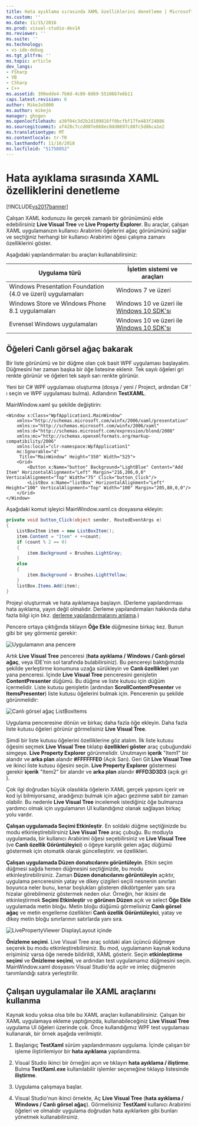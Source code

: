 ```yaml
---
title: Hata ayıklama sırasında XAML özelliklerini denetleme | Microsoft Docs
ms.custom: ''
ms.date: 11/15/2016
ms.prod: visual-studio-dev14
ms.reviewer: ''
ms.suite: ''
ms.technology:
- vs-ide-debug
ms.tgt_pltfrm: ''
ms.topic: article
dev_langs:
- FSharp
- VB
- CSharp
- C++
ms.assetid: 390edde4-7b8d-4c89-8d69-55106b7e6b11
caps.latest.revision: 6
author: MikeJo5000
ms.author: mikejo
manager: ghogen
ms.openlocfilehash: a30f04c3d2b2d109816ff8bcfbf17fe483f24886
ms.sourcegitcommit: af428c7ccd007e668ec0dd8697c88fc5d8bca1e2
ms.translationtype: MT
ms.contentlocale: tr-TR
ms.lasthandoff: 11/16/2018
ms.locfileid: "51758852"
---
```

# <a name="inspect-xaml-properties-while-debugging"></a>Hata ayıklama sırasında XAML özelliklerini denetleme
[!INCLUDE[vs2017banner](../includes/vs2017banner.md)]

Çalışan XAML kodunuzu ile gerçek zamanlı bir görünümünü elde edebilirsiniz **Live Visual Tree** ve **Live Property Explorer**. Bu araçlar, çalışan XAML uygulamanızın kullanıcı Arabirimi öğelerini ağaç görünümünü sağlar ve seçtiğiniz herhangi bir kullanıcı Arabirimi öğesi çalışma zamanı özelliklerini göster.  
  
 Aşağıdaki yapılandırmaları bu araçları kullanabilirsiniz:  
  
|Uygulama türü|İşletim sistemi ve araçları|  
|-----------------|--------------------------------|  
|Windows Presentation Foundation (4.0 ve üzeri) uygulamaları|Windows 7 ve üzeri|  
|Windows Store ve Windows Phone 8.1 uygulamaları|Windows 10 ve üzeri ile [Windows 10 SDK'sı](https://dev.windows.com/downloads/windows-10-sdk)|  
|Evrensel Windows uygulamaları|Windows 10 ve üzeri ile [Windows 10 SDK'sı](https://dev.windows.com/downloads/windows-10-sdk)|  
  
## <a name="looking-at-elements-in-the-live-visual-tree"></a>Öğeleri Canlı görsel ağaç bakarak  
 Bir liste görünümü ve bir düğme olan çok basit WPF uygulaması başlayalım. Düğmesini her zaman başka bir öğe listesine eklenir. Tek sayılı öğeleri gri renkte görünür ve öğeleri tek sayılı sarı renkte görünür.  
  
 Yeni bir C# WPF uygulaması oluşturma (dosya / yeni / Project, ardından C# ' ı seçin ve WPF uygulaması bulma). Adlandırın **TestXAML**.  
  
 MainWindow.xaml şu şekilde değiştirin:  
  
```xaml  
<Window x:Class="WpfApplication1.MainWindow"  
    xmlns="http://schemas.microsoft.com/winfx/2006/xaml/presentation"  
    xmlns:x="http://schemas.microsoft.com/winfx/2006/xaml"  
    xmlns:d="http://schemas.microsoft.com/expression/blend/2008"  
    xmlns:mc="http://schemas.openxmlformats.org/markup-compatibility/2006"  
    xmlns:local="clr-namespace:WpfApplication1"  
    mc:Ignorable="d"  
     Title="MainWindow" Height="350" Width="525">  
    <Grid>  
        <Button x:Name="button" Background="LightBlue" Content="Add Item" HorizontalAlignment="Left" Margin="216,206,0,0" VerticalAlignment="Top" Width="75" Click="button_Click"/>  
        <ListBox x:Name="listBox" HorizontalAlignment="Left" Height="100" VerticalAlignment="Top" Width="100" Margin="205,80,0,0"/>  
    </Grid>  
</Window>  
```  
  
 Aşağıdaki komut işleyici MainWindow.xaml.cs dosyasına ekleyin:  
  
```csharp  
private void button_Click(object sender, RoutedEventArgs e)  
{  
    ListBoxItem item = new ListBoxItem();  
    item.Content = "Item" + ++count;  
    if (count % 2 == 0)  
    {  
        item.Background = Brushes.LightGray;  
    }  
    else  
    {  
        item.Background = Brushes.LightYellow;  
    }  
    listBox.Items.Add(item);  
}  
```  
  
 Projeyi oluşturmak ve hata ayıklamaya başlayın. (Derleme yapılandırması hata ayıklama, yayın değil olmalıdır. Derleme yapılandırmaları hakkında daha fazla bilgi için bkz. [derleme yapılandırmalarını anlama](../ide/understanding-build-configurations.md).)  
  
 Pencere ortaya çıktığında tıklayın **Öğe Ekle** düğmesine birkaç kez. Bunun gibi bir şey görmeniz gerekir:  
  
 ![Uygulamanın ana pencere](../debugger/media/livevisualtree-app.png "LiveVIsualTree uygulama")  
  
 Artık **Live Visual Tree** penceresi (**hata ayıklama / Windows / Canlı görsel ağaç**, veya IDE'nin sol tarafında bulabilirsiniz). Bu pencereyi baktığımızda şekilde yerleştirme konumuna uzağa sürükleyin ve **Canlı özellikleri** yan yana penceresi. İçinde **Live Visual Tree** penceresini genişletin **ContentPresenter** düğümü. Bu düğme ve liste kutusu için düğüm içermelidir. Liste kutusu genişletin (ardından **ScrollContentPresenter** ve **ItemsPresenter**) liste kutusu öğelerini bulmak için. Pencerenin şu şekilde görünmelidir:  
  
 ![Canlı görsel ağaç ListBoxItems](../debugger/media/livevisualtree-listboxitems.png "LiveVisualTree ListBoxItems")  
  
 Uygulama penceresine dönün ve birkaç daha fazla öğe ekleyin. Daha fazla liste kutusu öğeleri görünür görmelisiniz **Live Visual Tree**.  
  
 Şimdi bir liste kutusu öğelerini özelliklerine göz atalım. İlk liste kutusu öğesini seçmek **Live Visual Tree** tıklatıp **özellikleri göster** araç çubuğundaki simgeye. **Live Property Explorer** görünmelidir. Unutmayın **içerik** "Item1" bir alandır ve **arka plan** alandır **#FFFFFFE0** (Açık Sarı). Geri Git **Live Visual Tree** ve ikinci liste kutusu öğesini seçin. **Live Property Explorer** göstermesi gerekir **içerik** "Item2" bir alandır ve **arka plan** alandır **#FFD3D3D3** (açık gri ).  
  
 Çok ilgi doğrudan büyük olasılıkla öğelerin XAML gerçek yapısını içerir ve kod iyi bilmiyorsanız, aradığınızı bulmak için ağacı gezinme sabit bir zaman olabilir. Bu nedenle **Live Visual Tree** incelemek istediğiniz öğe bulmanıza yardımcı olmak için uygulamanın UI kullandığınız olanak sağlayan birkaç yolu vardır.  
  
 **Çalışan uygulamada Seçimi Etkinleştir**. En soldaki düğme seçtiğinizde bu modu etkinleştirebilirsiniz **Live Visual Tree** araç çubuğu. Bu moduyla uygulamada, bir kullanıcı Arabirimi öğesi seçebilirsiniz ve **Live Visual Tree** (ve **Canlı özellik Görüntüleyici**) o öğeye karşılık gelen ağaç düğümü göstermek için otomatik olarak güncelleştirir. ve özellikleri.  
  
 **Çalışan uygulamada Düzen donatıcılarını görüntüleyin**. Etkin seçim düğmesi sağda hemen düğmesini seçtiğinizde, bu modu etkinleştirebilirsiniz. Zaman **Düzen donatıcılarını görüntüleyin** açıktır, uygulama penceresinin yatay ve dikey çizgileri seçili nesnenin sınırları boyunca neler bunu, kenar boşlukları gösteren dikdörtgenler yanı sıra hizalar görebilmeniz göstermek neden olur. Örneğin, her ikisini de etkinleştirmek **Seçimi Etkinleştir** ve **görünen Düzen** açık ve select **Öğe Ekle** uygulamada metin bloğu. Metin bloğu düğümü görmelisiniz **Canlı görsel ağaç** ve metin engelleme özellikleri **Canlı özellik Görüntüleyici**, yatay ve dikey metin bloğu sınırlarının satırlarda yanı sıra.  
  
 ![LivePropertyViewer DisplayLayout içinde](../debugger/media/livevisualtreelivepropertyviewer-displaylayout.png "LiveVisualTreeLivePropertyViewer DisplayLayout")  
  
 **Önizleme seçimi**. Live Visual Tree araç soldaki alan üçüncü düğmeye seçerek bu modu etkinleştirebilirsiniz. Bu mod, uygulamanın kaynak koduna erişiminiz varsa öğe nerede bildirildi, XAML gösterir. Seçin **etkinleştirme seçimi** ve **Önizleme seçimi**, ve ardından test uygulamamız düğmesini seçin. MainWindow.xaml dosyasını Visual Studio'da açılır ve imleç düğmenin tanımlandığı satıra yerleştirilir.  
  
## <a name="using-xaml-tools-with-running-applications"></a>Çalışan uygulamalar ile XAML araçlarını kullanma  
 Kaynak kodu yoksa olsa bile bu XAML araçları kullanabilirsiniz. Çalışan bir XAML uygulamaya ekleme yaptığınızda, kullanabileceğiniz **Live Visual Tree** uygulama UI öğeleri üzerinde çok. Önce kullandığımız WPF test uygulaması kullanarak, bir örnek aşağıda verilmiştir.  
  
1.  Başlangıç **TestXaml** sürüm yapılandırmasını uygulama. İçinde çalışan bir işleme iliştirilemiyor bir **hata ayıklama** yapılandırma.  
  
2.  Visual Studio ikinci bir örneğini açın ve tıklayın **hata ayıklama / iliştirme**. Bulma **TestXaml.exe** kullanılabilir işlemler seçeneğine tıklayıp listesinde **iliştirme**.  
  
3.  Uygulama çalışmaya başlar.  
  
4.  Visual Studio'nun ikinci örnekte, Aç **Live Visual Tree** (**hata ayıklama / Windows / Canlı görsel ağaç**). Görmelisiniz **TestXaml** kullanıcı Arabirimi öğeleri ve olmalıdır uygulama doğrudan hata ayıklarken gibi bunları yönetmek kullanabilirsiniz.



